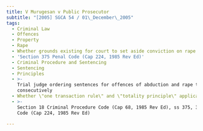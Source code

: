 ```yaml
---
title: V Murugesan v Public Prosecutor
subtitle: "[2005] SGCA 54 / 01\_December\_2005"
tags:
  - Criminal Law
  - Offences
  - Property
  - Rape
  - Whether grounds existing for court to set aside conviction on rape offence
  - 'Section 375 Penal Code (Cap 224, 1985 Rev Ed)'
  - Criminal Procedure and Sentencing
  - Sentencing
  - Principles
  - >-
    Trial judge ordering sentences for offences of abduction and rape to run
    consecutively
  - Whether \"one transaction rule\" and \"totality principle\" applicable
  - >-
    Section 18 Criminal Procedure Code (Cap 68, 1985 Rev Ed), ss 375, 376 Penal
    Code (Cap 224, 1985 Rev Ed)

---
```



